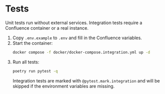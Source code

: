 # Tests

Unit tests run without external services. Integration tests require a Confluence container or a real instance.

1. Copy `.env.example` to `.env` and fill in the Confluence variables.
2. Start the container:
   ```bash
   docker compose -f docker/docker-compose.integration.yml up -d
   ```
3. Run all tests:
   ```bash
   poetry run pytest -q
   ```
   Integration tests are marked with `@pytest.mark.integration` and will be skipped if the environment variables are missing.
